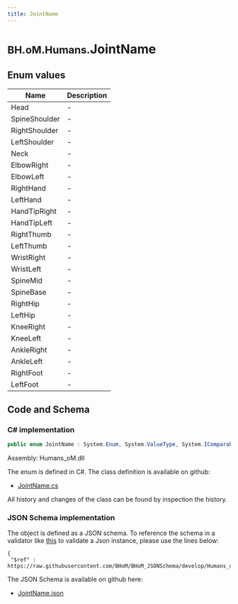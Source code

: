 ```yaml
---
title: JointName
---
```


# <small>BH.oM.Humans.</small>**JointName**



## Enum values

| Name            | Description                                                    |
|-----------------|----------------------------------------------------------------|
| Head |  -  |
| SpineShoulder |  -  |
| RightShoulder |  -  |
| LeftShoulder |  -  |
| Neck |  -  |
| ElbowRight |  -  |
| ElbowLeft |  -  |
| RightHand |  -  |
| LeftHand |  -  |
| HandTipRight |  -  |
| HandTipLeft |  -  |
| RightThumb |  -  |
| LeftThumb |  -  |
| WristRight |  -  |
| WristLeft |  -  |
| SpineMid |  -  |
| SpineBase |  -  |
| RightHip |  -  |
| LeftHip |  -  |
| KneeRight |  -  |
| KneeLeft |  -  |
| AnkleRight |  -  |
| AnkleLeft |  -  |
| RightFoot |  -  |
| LeftFoot |  -  |


## Code and Schema

### C# implementation

``` C# title="C#"
public enum JointName : System.Enum, System.ValueType, System.IComparable, System.ISpanFormattable, System.IFormattable, System.IConvertible
```

Assembly: Humans_oM.dll

The enum is defined in C#. The class definition is available on github:

- [JointName.cs](https://github.com/BHoM/BHoM/blob/develop/Humans_oM/Enums\JointName.cs)

All history and changes of the class can be found by inspection the history.
### JSON Schema implementation

The object is defined as a JSON schema. To reference the schema in a validator like [this](https://www.jsonschemavalidator.net/) to validate a Json instance, please use the lines below:

``` { .json .copy .select } title="JSON Schema"
{
 "$ref" : https://raw.githubusercontent.com/BHoM/BHoM_JSONSchema/develop/Humans_oM/JointName.json}
```

The JSON Schema is available on github here:

- [JointName.json](https://github.com/BHoM/BHoM_JSONSchema/blob/develop/Humans_oM/JointName.json)
